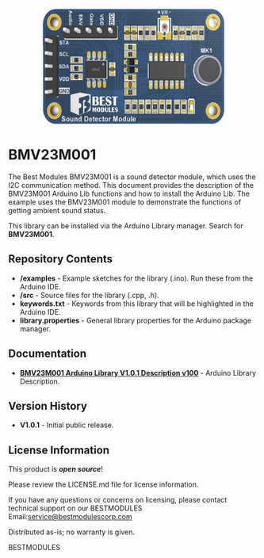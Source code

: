 <div align=center>
<img src="https://github.com/BestModules-Libraries/img/blob/main/BMV23M001_V1.0.png" width="380" height="240"> 
</div> 


BMV23M001
===========================================================

The Best Modules BMV23M001 is a sound detector module, which uses the I2C communication method. This document provides the description of the BMV23M001 Arduino Lib functions and how to install the Arduino Lib. The example uses the BMV23M001 module to demonstrate the functions of getting ambient sound status.

This library can be installed via the Arduino Library manager. Search for **BMV23M001**. 

Repository Contents
-------------------

* **/examples** - Example sketches for the library (.ino). Run these from the Arduino IDE. 
* **/src** - Source files for the library (.cpp, .h).
* **keywords.txt** - Keywords from this library that will be highlighted in the Arduino IDE. 
* **library.properties** - General library properties for the Arduino package manager. 

Documentation 
-------------------

* **[BMV23M001 Arduino Library V1.0.1 Description v100]( https://www.bestmodulescorp.com/bmv23m001.html#tab-product2 )** - Arduino Library Description.

Version History  
-------------------

* **V1.0.1** - Initial public release.

License Information
-------------------

This product is _**open source**_! 

Please review the LICENSE.md file for license information. 

If you have any questions or concerns on licensing, please contact technical support on our BESTMODULES Email:service@bestmodulescorp.com

Distributed as-is; no warranty is given.

BESTMODULES
